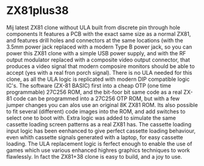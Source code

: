 # ZX81plus38
Mij latest ZX81 clone without ULA built from discrete pin through hole components
It features a PCB with the exact same size as a normal ZX81, and features drill holes and connectors at the same locations (with the 3.5mm power jack replaced
with a modern Type B power jack, so you can power this ZX81 clone with a simple USB power supply, and with the RF output modulator replaced with a composite video
output connector, that produces a video signal that modern composire monitors should be able to accept (yes with a real fron porch signal).
There is no ULA needed for this clone, as all the ULA logic is replicated with modern DIP compatible logic IC's. The software (ZX-81 BASIC) first into a cheap OTP
(one time programmable) 27C256 ROM, and the bit-foor bit same code as a real ZX-81 code can be programmed into a 27C256 OTP ROM, but with a few jumper changes you
can alos use an original 8K ZX81 ROM.
Its also possible to fit several (different) code images into the ROM, and add switches to select one to boot with.
Extra logic was added to simulate the same cassette loading screen patterns as a real ZX81 has.
The cassette loading input logic has been eenhanced to give perfect cassette loading behaviour, even whith cassette signals generated with a laptop, for easy cassette loading.
The ULA replacement logic is ferfect enough to enable the use of games which use various enhanced highres graphics techniques to work flawlessly.
In fact the ZX81+38 clone is easy to build, and a joy to use.
